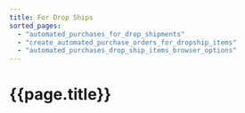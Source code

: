 ```yaml
---
title: For Drop Ships
sorted_pages:
  - "automated_purchases_for_drop_shipments"
  - "create_automated_purchase_orders_for_dropship_items"
  - "automated_purchases_drop_ship_items_browser_options"
---
```

# {{page.title}}
